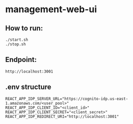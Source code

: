 # management-web-ui

## How to run:
```
./start.sh
./stop.sh
```

## Endpoint:
```
http://localhost:3001
```

## .env structure
```
REACT_APP_IDP_SERVER_URL="https://cognito-idp.us-east-1.amazonaws.com/<user_pool>"
REACT_APP_IDP_CLIENT_ID="<client_id>"
REACT_APP_IDP_CLIENT_SECRET="<client_secret>"
REACT_APP_IDP_REDIRECT_URI="http://localhost:3001"
```